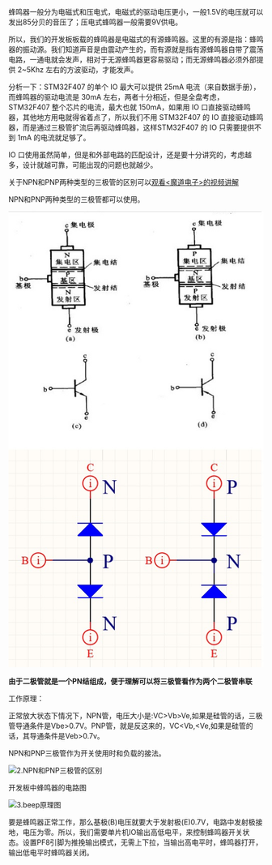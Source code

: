

蜂鸣器一般分为电磁式和压电式，电磁式的驱动电压更小，一般1.5V的电压就可以发出85分贝的音压了；压电式蜂鸣器一般需要9V供电。

所以，我们的开发板板载的蜂鸣器是电磁式的有源蜂鸣器。这里的有源是指：蜂鸣器的振动源。我们知道声音是由震动产生的，而有源就是指有源蜂鸣器自带了震荡电路，一通电就会发声，相对于无源蜂鸣器更容易驱动；而无源蜂鸣器必须外部提供 2~5Khz 左右的方波驱动，才能发声。

分析一下：STM32F407 的单个 IO 最大可以提供 25mA 电流（来自数据手册），而蜂鸣器的驱动电流是 30mA 左右，两者十分相近，但是全盘考虑，STM32F407 整个芯片的电流，最大也就 150mA，如果用 IO 口直接驱动蜂鸣器，其他地方用电就得省着点了，所以我们不用 STM32F407 的 IO 直接驱动蜂鸣器，而是通过三极管扩流后再驱动蜂鸣器，这样STM32F407 的 IO 只需要提供不到 1mA 的电流就足够了。

IO 口使用虽然简单，但是和外部电路的匹配设计，还是要十分讲究的，考虑越多，设计就越可靠，可能出现的问题也就越少。

关于NPN和PNP两种类型的三极管的区别可以[观看<魔道电子>的视频讲解](https://www.youtube.com/watch?v=Gi6dF8qBzMM)

NPN和PNP两种类型的三极管都可以使用。

![1.二极管构成的](https://github.com/CaiNiao-Z/Test_Project_Github/blob/main/2.%E8%9C%82%E9%B8%A3%E5%99%A8(Buzzer)%E5%AD%A6%E4%B9%A0%E7%AC%94%E8%AE%B0/image/1.%E4%BA%8C%E6%9E%81%E7%AE%A1%E6%9E%84%E6%88%90%E7%9A%84.jpg)

**由于二极管就是一个PN结组成，便于理解可以将三极管看作为两个二极管串联**

工作原理：

正常放大状态下情况下，NPN管，电压大小是:VC>Vb>Ve,如果是硅管的话，三极管导通条件是Vbe>0.7V。PNP管，就是反这来的，VC<Vb,<Ve,如果是硅管的话，其导通条件是Veb>0.7v。

NPN和PNP三极管作为开关使用时和负载的接法。

![2.NPN和PNP三极管的区别](C:\Users\30832\Desktop\STM32F407ZGT6\STM32Project\蜂鸣器(Buzzer)学习笔记\image\2.NPN和PNP三极管的区别.png)

开发板中蜂鸣器的电路图

![3.beep原理图](C:\Users\30832\Desktop\STM32F407ZGT6\STM32Project\蜂鸣器(Buzzer)学习笔记\image\3.beep原理图.png)

要是蜂鸣器正常工作，那么基极(B)电压就要大于发射极(E)0.7V，电路中发射极接地，电压为零。所以，我们需要单片机IO输出高低电平，来控制蜂鸣器开关状态。设置PF8引脚为推挽输出模式，无需上下拉，当输出高电平时，蜂鸣器打开，输出低电平时蜂鸣器关闭。
